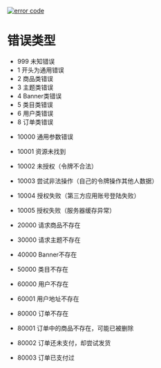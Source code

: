 <a href="https://img.shields.io/badge/DOC-error%20code-green"><img src="https://img.shields.io/badge/DOC-error%20code-green" alt="error code"></a>
# 错误类型
- 999  未知错误
- 1 开头为通用错误
- 2 商品类错误
- 3 主题类错误
- 4 Banner类错误
- 5 类目类错误
- 6 用户类错误
- 8 订单类错误

* 10000 通用参数错误
* 10001 资源未找到
* 10002 未授权（令牌不合法）
* 10003 尝试非法操作（自己的令牌操作其他人数据）
* 10004 授权失败（第三方应用账号登陆失败）
* 10005 授权失败（服务器缓存异常）


* 20000 请求商品不存在

* 30000 请求主题不存在

* 40000 Banner不存在

* 50000 类目不存在

* 60000 用户不存在
* 60001 用户地址不存在

* 80000 订单不存在
* 80001 订单中的商品不存在，可能已被删除
* 80002 订单还未支付，却尝试发货
* 80003 订单已支付过
